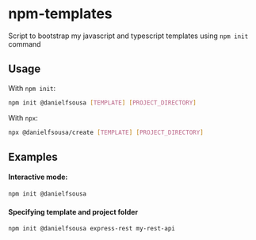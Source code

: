 # npm-templates
Script to bootstrap my javascript and typescript templates using `npm init` command

## Usage

With `npm init`:

```bash
npm init @danielfsousa [TEMPLATE] [PROJECT_DIRECTORY]
```

With `npx`:

```bash
npx @danielfsousa/create [TEMPLATE] [PROJECT_DIRECTORY]
```

## Examples

#### Interactive mode:

```bash
npm init @danielfsousa
```

#### Specifying template and project folder

```bash
npm init @danielfsousa express-rest my-rest-api
```
